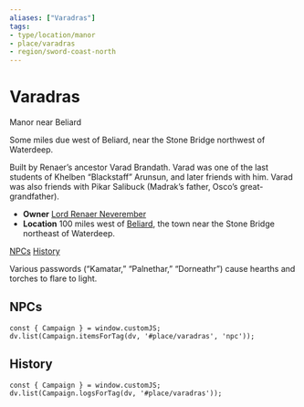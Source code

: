 ```yaml
---
aliases: ["Varadras"]
tags: 
- type/location/manor
- place/varadras
- region/sword-coast-north
---
```

# Varadras
<span class="subhead">Manor near Beliard</span>

Some miles due west of Beliard, near the Stone Bridge northwest of Waterdeep. 

Built by Renaer’s ancestor Varad Brandath. Varad was one of the last students of Khelben “Blackstaff” Arunsun, and later friends with him. Varad was also friends with Pikar Salibuck (Madrak’s father, Osco’s great-grandfather).

- **Owner** [Lord Renaer Neverember](/heist/waterdeep/npcs/renaer-neverember.md)
- **Location** 100 miles west of [Beliard](beliard.md), the town near the Stone Bridge northeast of Waterdeep.

<span class="nav">[NPCs](#NPCs) [History](#History)</span>

Various passwords (“Kamatar,” “Palnethar,” “Dorneathr”) cause hearths and torches to flare to light.

## NPCs

```dataviewjs
const { Campaign } = window.customJS;
dv.list(Campaign.itemsForTag(dv, '#place/varadras', 'npc'));
```

## History

```dataviewjs
const { Campaign } = window.customJS;
dv.list(Campaign.logsForTag(dv, '#place/varadras'));
```
